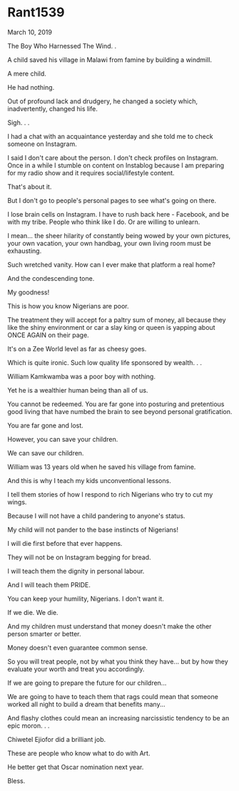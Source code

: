 # Rant1539


March 10, 2019

The Boy Who Harnessed The Wind.
.

A child saved his village in Malawi from famine by building a windmill.

A mere child.

He had nothing. 

Out of profound lack and drudgery, he changed a society which, inadvertently, changed his life.

Sigh.
.
.

I had a chat with an acquaintance yesterday and she told me to check someone on Instagram.

I said I don't care about the person. I don't check profiles on Instagram. Once in a while I stumble on content on Instablog because I am preparing for my radio show and it requires social/lifestyle content. 

That's about it.

But I don't go to people's personal pages to see what's going on there.

I lose brain cells on Instagram. I have to rush back here - Facebook, and be with my tribe. People who think like I do. Or are willing to unlearn.

I mean... the sheer hilarity of constantly being wowed by your own pictures, your own vacation, your own handbag, your own living room must be exhausting. 

Such wretched vanity. How can I ever make that platform a real home?

And the condescending tone. 

My goodness!

This is how you know Nigerians are poor.

The treatment they will accept for a paltry sum of money, all because they like the shiny environment or car a slay king or queen is yapping about ONCE AGAIN on their page.

It's on a Zee World level as far as cheesy goes.

Which is quite ironic. Such low quality life sponsored by wealth.
.
.

William Kamkwamba was a poor boy with nothing.

Yet he is a wealthier human being than all of us.

You cannot be redeemed. You are far gone into posturing and pretentious good living that have numbed the brain to see beyond personal gratification. 

You are far gone and lost.

However, you can save your children. 

We can save our children.

William was 13 years old when he saved his village from famine.

And this is why I teach my kids unconventional lessons.

I tell them stories of how I respond to rich Nigerians who try to cut my wings.

Because I will not have a child pandering to anyone's status.

My child will not pander to the base instincts of Nigerians!

I will die first before that ever happens.

They will not be on Instagram begging for bread.

I will teach them the dignity in personal labour. 

And I will teach them PRIDE. 

You can keep your humility, Nigerians. I don't want it.

If we die. We die.

And my children must understand that money doesn't make the other person smarter or better. 

Money doesn't even guarantee common sense.

So you will treat people, not by what you think they have... but by how they evaluate your worth and treat you accordingly.

If we are going to prepare the future for our children...

We are going to have to teach them that rags could mean that someone worked all night to build a dream that benefits many...

And flashy clothes could mean an increasing narcissistic tendency to be an epic moron.
.
.

Chiwetel Ejiofor did a brilliant job.

These are people who know what to do with Art.

He better get that Oscar nomination next year.

Bless.